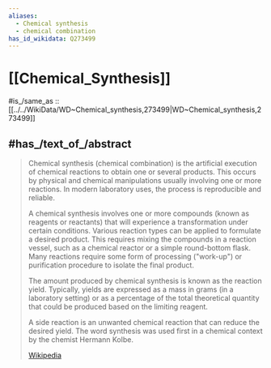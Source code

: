 ```yaml
---
aliases:
  - Chemical synthesis 
  - chemical combination
has_id_wikidata: Q273499
---
```


# [[Chemical_Synthesis]] 

#is_/same_as :: [[../../WikiData/WD~Chemical_synthesis,273499|WD~Chemical_synthesis,273499]] 

## #has_/text_of_/abstract 

> Chemical synthesis (chemical combination) 
> is the artificial execution of chemical reactions to obtain one or several products. 
> This occurs by physical and chemical manipulations usually involving one or more reactions. 
> In modern laboratory uses, the process is reproducible and reliable.
>
> A chemical synthesis involves one or more compounds (known as reagents or reactants) 
> that will experience a transformation under certain conditions. 
> Various reaction types can be applied to formulate a desired product. 
> This requires mixing the compounds in a reaction vessel, 
> such as a chemical reactor or a simple round-bottom flask. 
> Many reactions require some form of processing ("work-up") or purification procedure 
> to isolate the final product.
>
> The amount produced by chemical synthesis is known as the reaction yield. 
> Typically, yields are expressed as a mass in grams (in a laboratory setting) 
> or as a percentage of the total theoretical quantity that could be produced 
> based on the limiting reagent. 
> 
> A side reaction is an unwanted chemical reaction that can reduce the desired yield. 
> The word synthesis was used first in a chemical context by the chemist Hermann Kolbe.
>
> [Wikipedia](https://en.wikipedia.org/wiki/Chemical%20synthesis) 

